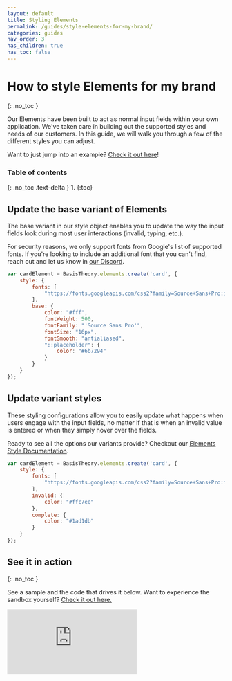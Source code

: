 ```yaml
---
layout: default
title: Styling Elements 
permalink: /guides/style-elements-for-my-brand/
categories: guides
nav_order: 3
has_children: true
has_toc: false
---
```


# How to style Elements for my brand
{: .no_toc }

Our Elements have been built to act as normal input fields within your own application. We've taken care in building out the supported styles and needs of our customers. In this guide, we will walk you through a few of the different styles you can adjust.

Want to just jump into an example? [Check it out here](https://codesandbox.io/s/styling-elements-sample-0eyoh)!

### Table of contents
{: .no_toc .text-delta }
1. 
{:toc}

## Update the base variant of Elements

The base variant in our style object enables you to update the way the input fields look during most user interactions (invalid, typing, etc.).

For security reasons, we only support fonts from Google's list of supported fonts. If you're looking to include an additional font that you can't find, reach out and let us know in [our Discord](https://discord.gg/XjWsy8PqK2).

```js
var cardElement = BasisTheory.elements.create('card', {
    style: {
        fonts: [
            "https://fonts.googleapis.com/css2?family=Source+Sans+Pro:ital,wght@0,200;0,300;0,400;0,600;0,700;0,900;1,200;1,300;1,400;1,600;1,700;1,900&display=swap"
        ],
        base: {
            color: "#fff",
            fontWeight: 500,
            fontFamily: "'Source Sans Pro'",
            fontSize: "16px",
            fontSmooth: "antialiased",
            "::placeholder": {
                color: "#6b7294"
            }
        }
    }
});
```

## Update variant styles

These styling configurations allow you to easily update what happens when users engage with the input fields, no matter if that is when an invalid value is entered or when they simply hover over the fields.

Ready to see all the options our variants provide? Checkout our [Elements Style Documentation](https://docs.basistheory.com/elements/#element-style).

```js
var cardElement = BasisTheory.elements.create('card', {
    style: {
        fonts: [
            "https://fonts.googleapis.com/css2?family=Source+Sans+Pro:ital,wght@0,200;0,300;0,400;0,600;0,700;0,900;1,200;1,300;1,400;1,600;1,700;1,900&display=swap"
        ],
        invalid: {
            color: "#ffc7ee"
        },
        complete: {
            color: "#1ad1db"
        }
    }
});
```

## See it in action
{: .no_toc }

See a sample and the code that drives it below. Want to experience the sandbox yourself? [Check it out here.](https://codesandbox.io/s/styling-elements-sample-0eyoh)

<div class="iframe-container">
  <iframe src="https://codesandbox.io/embed/styling-elements-sample-0eyoh?fontsize=14&hidenavigation=1&theme=dark" class="iframe-code" allowfullscreen="" frameborder="0"></iframe>
</div>
